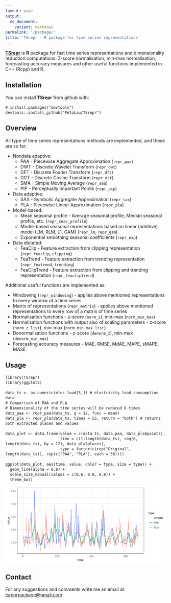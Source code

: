 ```yaml
---
layout: page
output:
  md_document:
    variant: markdown
permalink: '/package/'
title: 'TSrepr - R package for time series representations'
---
```


<!-- README.md is generated from README.Rmd. Please edit that file -->
[**TSrepr**](https://github.com/PetoLau/TSrepr) is **R** package for
fast time series representations and dimensionality reduction
computations. Z-score normalisation, min-max normalisation, forecasting
accuracy measures and other useful functions implemented in C++ (Rcpp)
and R.

Installation
------------

You can install **TSrepr** from github with:

``` {.r}
# install.packages("devtools")
devtools::install_github("PetoLau/TSrepr")
```

Overview
--------

All type of time series representations methods are implemented, and
these are so far:

-   Nondata adaptive:
    -   PAA - Piecewise Aggregate Approximation (`repr_paa`)
    -   DWT - Discrete Wavelet Transform (`repr_dwt`)
    -   DFT - Discrete Fourier Transform (`repr_dft`)
    -   DCT - Discrete Cosine Transform (`repr_dct`)
    -   SMA - Simple Moving Average (`repr_sma`)
    -   PIP - Perceptually Important Points (`repr_pip`)
-   Data adaptive:
    -   SAX - Symbolic Aggregate Approximation (`repr_sax`)
    -   PLA - Piecewise Linear Approximation (`repr_pla`)
-   Model-based:
    -   Mean seasonal profile - Average seasonal profile, Median
        seasonal profile, etc. (`repr_seas_profile`)
    -   Model-based seasonal representations based on linear (additive)
        model (LM, RLM, L1, GAM) (`repr_lm`, `repr_gam`)
    -   Exponential smoothing seasonal coefficients (`repr_exp`)
-   Data dictated:
    -   FeaClip - Feature extraction from clipping representation
        (`repr_feaclip`, `clipping`)
    -   FeaTrend - Feature extraction from trending representation
        (`repr_featrend`, `trending`)
    -   FeaClipTrend - Feature extraction from clipping and trending
        representation (`repr_feacliptrend`)

Additional useful functions are implemented as:

-   Windowing (`repr_windowing`) - applies above mentioned
    representations to every window of a time series
-   Matrix of representations (`repr_matrix`) - applies above mentioned
    representations to every row of a matrix of time series
-   Normalisation functions - z-score (`norm_z`), min-max
    (`norm_min_max`)
-   Normalisation functions with output also of scaling parameters -
    z-score (`norm_z_list`), min-max (`norm_min_max_list`)
-   Denormalisation functions - z-score (`denorm_z`), min-max
    (`denorm_min_max`)
-   Forecasting accuracy measures - MAE, RMSE, MdAE, MAPE, sMAPE, MASE

Usage
-----

``` {.r}
library(TSrepr)
library(ggplot2)

data_ts <- as.numeric(elec_load[5,]) # electricity load consumption data
# Comparison of PAA and PLA
# Dimensionality of the time series will be reduced 8 times
data_paa <- repr_paa(data_ts, q = 12, func = mean)
data_pla <- repr_pla(data_ts, times = 55, return = "both") # returns both extracted places and values

data_plot <- data.frame(value = c(data_ts, data_paa, data_pla$points),
                        time = c(1:length(data_ts), seq(6, length(data_ts), by = 12), data_pla$places),
                        type = factor(c(rep("Original", length(data_ts)), rep(c("PAA", "PLA"), each = 56))))

ggplot(data_plot, aes(time, value, color = type, size = type)) +
  geom_line(alpha = 0.8) +
  scale_size_manual(values = c(0.6, 0.8, 0.8)) +
  theme_bw()
```

![](\images\package-paa_vs_pla-1.png)

Contact
-------

For any suggestions and comments write me an email at:
<tsreprpackage@gmail.com>
